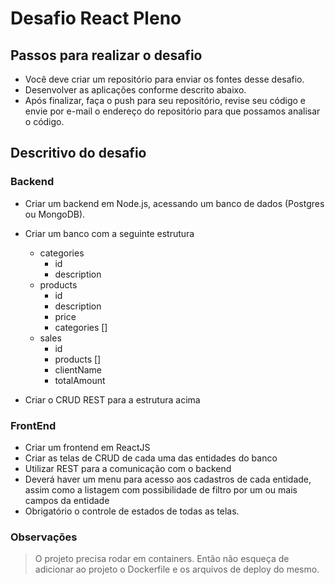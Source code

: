 # Desafio React Pleno

## Passos para realizar o desafio
- Você deve criar um repositório para enviar os fontes desse desafio. 
- Desenvolver as aplicações conforme descrito abaixo.
- Após finalizar, faça o push para seu repositório, revise seu código e envie por e-mail o endereço do repositório para que possamos analisar o código.

## Descritivo do desafio

### Backend

- Criar um backend em Node.js, acessando um banco de dados (Postgres ou MongoDB).

- Criar um banco com a seguinte estrutura
  - categories
    - id
    - description
  - products
    - id
    - description
    - price
    - categories []
  - sales
    - id
    - products []
    - clientName
    - totalAmount

- Criar o CRUD REST para a estrutura acima

### FrontEnd

- Criar um frontend em ReactJS
- Criar as telas de CRUD de cada uma das entidades do banco
- Utilizar REST para a comunicação com o backend
- Deverá haver um menu para acesso aos cadastros de cada entidade, assim como a listagem com possibilidade de filtro por um ou mais campos da entidade
- Obrigatório o controle de estados de todas as telas.


### Observações

> O projeto precisa rodar em containers. Então não esqueça de adicionar ao projeto o Dockerfile e os arquivos de deploy do mesmo.
